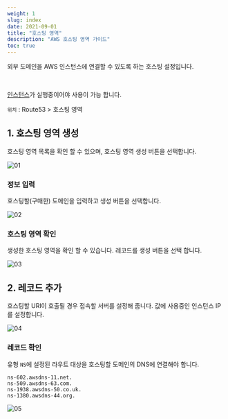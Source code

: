 ```yaml
---
weight: 1
slug: index
date: 2021-09-01
title: "호스팅 영역"
description: "AWS 호스팅 영역 가이드"
toc: true
---
```


외부 도메인을 AWS 인스턴스에 연결할 수 있도록 하는 호스팅 설정입니다.

<br>

[인스턴스](/docs/infra/aws/ec2/instancecreate/)가 실행중이어야 사용이 가능 합니다.

`위치` : Route53 > 호스팅 영역

## 1. 호스팅 영역 생성

호스팅 영역 목록을 확인 할 수 있으며, 호스팅 영역 생성 버튼을 선택합니다.

![01](/docs/infra/aws/route53/hosting/01.png)


### 정보 입력

호스팅할(구매한) 도메인을 입력하고 생성 버튼을 선택합니다.

![02](/docs/infra/aws/route53/hosting/02.png)


### 호스팅 영역 확인

생성한 호스팅 영역을 확인 할 수 있습니다.
레코드를 생성 버튼을 선택 합니다.

![03](/docs/infra/aws/route53/hosting/03.png)


## 2. 레코드 추가

호스팅할 URl이 호출될 경우 접속할 서버를 설정해 줍니다.
값에 사용중인 인스턴스 IP를 설정합니다.

![04](/docs/infra/aws/route53/hosting/04.png)


### 레코드 확인

유형 `NS`에 설정된 라우트 대상을 호스팅할 도메인의 DNS에 연결해야 합니다.

```
ns-602.awsdns-11.net.
ns-509.awsdns-63.com.
ns-1938.awsdns-50.co.uk.
ns-1380.awsdns-44.org.
```

![05](/docs/infra/aws/route53/hosting/05.png)


